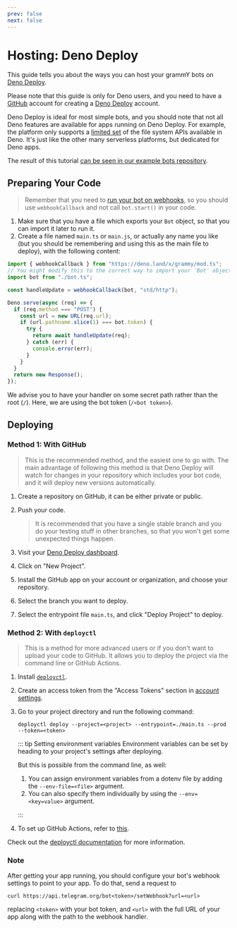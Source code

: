 ```yaml
---
prev: false
next: false
---
```


# Hosting: Deno Deploy

This guide tells you about the ways you can host your grammY bots on [Deno Deploy](https://deno.com/deploy).

Please note that this guide is only for Deno users, and you need to have a [GitHub](https://github.com) account for creating a [Deno Deploy](https://deno.com/deploy) account.

Deno Deploy is ideal for most simple bots, and you should note that not all Deno features are available for apps running on Deno Deploy.
For example, the platform only supports a [limited set](https://docs.deno.com/deploy/api/runtime-fs/) of the file system APIs available in Deno.
It's just like the other many serverless platforms, but dedicated for Deno apps.

The result of this tutorial [can be seen in our example bots repository](https://github.com/grammyjs/examples/tree/main/setups/deno-deploy).

## Preparing Your Code

> Remember that you need to [run your bot on webhooks](../guide/deployment-types#how-to-use-webhooks), so you should use `webhookCallback` and not call `bot.start()` in your code.

1. Make sure that you have a file which exports your `Bot` object, so that you can import it later to run it.
2. Create a file named `main.ts` or `main.js`, or actually any name you like (but you should be remembering and using this as the main file to deploy), with the following content:

```ts
import { webhookCallback } from "https://deno.land/x/grammy/mod.ts";
// You might modify this to the correct way to import your `Bot` object.
import bot from "./bot.ts";

const handleUpdate = webhookCallback(bot, "std/http");

Deno.serve(async (req) => {
  if (req.method === "POST") {
    const url = new URL(req.url);
    if (url.pathname.slice(1) === bot.token) {
      try {
        return await handleUpdate(req);
      } catch (err) {
        console.error(err);
      }
    }
  }
  return new Response();
});
```

We advise you to have your handler on some secret path rather than the root (`/`).
Here, we are using the bot token (`/<bot token>`).

## Deploying

### Method 1: With GitHub

> This is the recommended method, and the easiest one to go with.
> The main advantage of following this method is that Deno Deploy will watch for changes in your repository which includes your bot code, and it will deploy new versions automatically.

1. Create a repository on GitHub, it can be either private or public.
2. Push your code.

   > It is recommended that you have a single stable branch and you do your testing stuff in other branches, so that you won't get some unexpected things happen.

3. Visit your [Deno Deploy dashboard](https://dash.deno.com/account/overview).
4. Click on "New Project".
5. Install the GitHub app on your account or organization, and choose your repository.
6. Select the branch you want to deploy.
7. Select the entrypoint file `main.ts`, and click "Deploy Project" to deploy.

### Method 2: With `deployctl`

> This is a method for more advanced users or if you don't want to upload your code to GitHub.
> It allows you to deploy the project via the command line or GitHub Actions.

1. Install [`deployctl`](https://github.com/denoland/deployctl).
2. Create an access token from the "Access Tokens" section in [account settings](https://dash.deno.com/account).
3. Go to your project directory and run the following command:

   ```sh:no-line-numbers
   deployctl deploy --project=<project> --entrypoint=./main.ts --prod --token=<token>
   ```

   ::: tip Setting environment variables
   Environment variables can be set by heading to your project's settings after deploying.

   But this is possible from the command line, as well:

   1. You can assign environment variables from a dotenv file by adding the `--env-file=<file>` argument.
   2. You can also specify them individually by using the `--env=<key=value>` argument.

   :::
4. To set up GitHub Actions, refer to [this](https://github.com/denoland/deployctl/blob/main/action/README.md).

Check out the [deployctl documentation](https://docs.deno.com/deploy/manual/deployctl/) for more information.

### Note

After getting your app running, you should configure your bot's webhook settings to point to your app.
To do that, send a request to

```sh:no-line-numbers
curl https://api.telegram.org/bot<token>/setWebhook?url=<url>
```

replacing `<token>` with your bot token, and `<url>` with the full URL of your app along with the path to the webhook handler.
